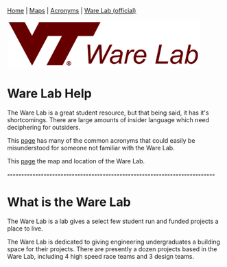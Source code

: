 [Home](https://nmstamps.github.io/WareLab/) | [Maps](map.md) | [Acronyms](acronyms.md) | [Ware Lab (official)](https://eng.vt.edu/warelab.html)

![Ware Lab Logo](WareLabLogo.png)

# Ware Lab Help

The Ware Lab is a great student resource, but that being said, it has it's shortcomings. There are large amounts of insider language which need deciphering for outsiders.

This [page](acronyms.md) has many of the common acronyms that could easily be misunderstood for someone not familiar with the Ware Lab.

This [page](map.md) the map and location of the Ware Lab.

**--------------------------------------------------------------------------**

# What is the Ware Lab

The Ware Lab is a lab gives a select few student run and funded projects a place to live.

The Ware Lab is dedicated to giving engineering undergraduates a building space for their projects. There are presently a dozen projects based in the Ware Lab, including 4 high speed race teams and 3 design teams.
